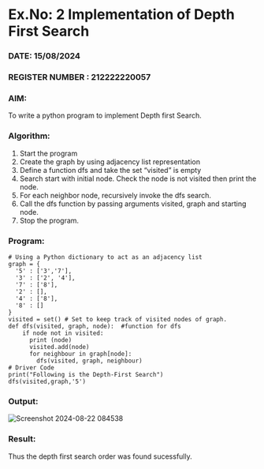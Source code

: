 # Ex.No: 2  Implementation of Depth First Search
### DATE: 15/08/2024

### REGISTER NUMBER : 212222220057

### AIM: 
To write a python program to implement Depth first Search. 

### Algorithm:
1. Start the program
2. Create the graph by using adjacency list representation
3. Define a function dfs and take the set “visited” is empty 
4. Search start with initial node. Check the node is not visited then print the node.
5. For each neighbor node, recursively invoke the dfs search.
6. Call the dfs function by passing arguments visited, graph and starting node.
7. Stop the program.

### Program:
```
# Using a Python dictionary to act as an adjacency list
graph = {
  '5' : ['3','7'],
  '3' : ['2', '4'],
  '7' : ['8'],
  '2' : [],
  '4' : ['8'],
  '8' : []
}
visited = set() # Set to keep track of visited nodes of graph.
def dfs(visited, graph, node):  #function for dfs 
    if node not in visited:
      print (node)
      visited.add(node)
      for neighbour in graph[node]:
        dfs(visited, graph, neighbour)
# Driver Code
print("Following is the Depth-First Search")
dfs(visited,graph,'5')
```
### Output:
![Screenshot 2024-08-22 084538](https://github.com/user-attachments/assets/4726d941-1f46-4a53-ab1d-8ee28e82c87e)

### Result:
Thus the depth first search order was found sucessfully.
